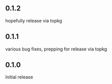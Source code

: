 0.1.2
-----

hopefully release via topkg

0.1.1
-----

various bug fixes, prepping for release via topkg

0.1.0
-----

Initial release